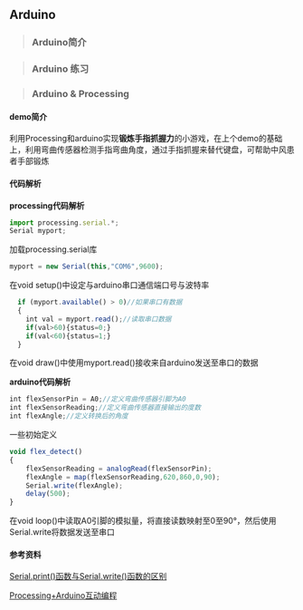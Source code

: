 ## Arduino  
> ### Arduino简介  
  
> ### Arduino 练习

> ### Arduino & Processing  

#### demo简介  

利用Processing和arduino实现**锻炼手指抓握力**的小游戏，在上个demo的基础上，利用弯曲传感器检测手指弯曲角度，通过手指抓握来替代键盘，可帮助中风患者手部锻炼  
<!-- > #### 技术原理 

Processing和arduino利用串口通信（没写完） -->
#### 代码解析    

**processing代码解析**
```javascript  
import processing.serial.*;
Serial myport;
```  
加载processing.serial库  

```javascript  
myport = new Serial(this,"COM6",9600); 
```  
在void setup()中设定与arduino串口通信端口号与波特率    

```javascript  
  if (myport.available() > 0)//如果串口有数据
  { 
    int val = myport.read();//读取串口数据  
    if(val>60){status=0;}
    if(val<60){status=1;}
  }  
```    
在void draw()中使用myport.read()接收来自arduino发送至串口的数据 

**arduino代码解析**
```javascript  
int flexSensorPin = A0;//定义弯曲传感器引脚为A0
int flexSensorReading;//定义弯曲传感器直接输出的度数
int flexAngle;//定义转换后的角度
```  
一些初始定义   

```javascript  
void flex_detect()
{
    flexSensorReading = analogRead(flexSensorPin);
    flexAngle = map(flexSensorReading,620,860,0,90);
    Serial.write(flexAngle); 
    delay(500);
}
```
在void loop()中读取A0引脚的模拟量，将直接读数映射至0至90°，然后使用Serial.write将数据发送至串口  

#### 参考资料  

[Serial.print()函数与Serial.write()函数的区别](https://blog.csdn.net/qq_36895854/article/details/88925939?ops_request_misc=%257B%2522request%255Fid%2522%253A%2522166731541816800192274182%2522%252C%2522scm%2522%253A%252220140713.130102334..%2522%257D&request_id=166731541816800192274182&biz_id=0&utm_medium=distribute.pc_search_result.none-task-blog-2~all~sobaiduend~default-1-88925939-null-null.142^v62^pc_search_tree,201^v3^control_1,213^v1^control&utm_term=serial.write%E5%92%8Cserial.print&spm=1018.2226.3001.4187)  

[Processing+Arduino互动编程](https://blog.csdn.net/wangpuqing1997/article/details/105201551?ops_request_misc=%257B%2522request%255Fid%2522%253A%2522166731442916800180628440%2522%252C%2522scm%2522%253A%252220140713.130102334..%2522%257D&request_id=166731442916800180628440&biz_id=0&utm_medium=distribute.pc_search_result.none-task-blog-2~all~sobaiduend~default-1-105201551-null-null.142^v62^pc_search_tree,201^v3^control_1,213^v1^control&utm_term=arduino%20processing&spm=1018.2226.3001.4187)   
